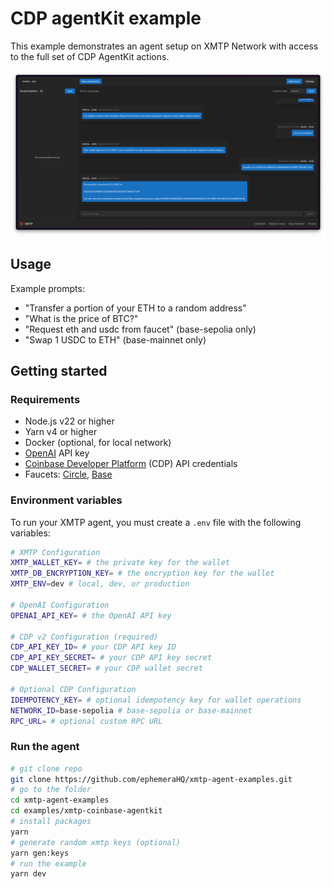 # CDP agentKit example

This example demonstrates an agent setup on XMTP Network with access to the full set of CDP AgentKit actions.

![](./screenshot.png)

## Usage

Example prompts:

- "Transfer a portion of your ETH to a random address"
- "What is the price of BTC?"
- "Request eth and usdc from faucet" (base-sepolia only)
- "Swap 1 USDC to ETH" (base-mainnet only)

## Getting started

### Requirements

- Node.js v22 or higher
- Yarn v4 or higher
- Docker (optional, for local network)
- [OpenAI](https://platform.openai.com/api-keys) API key
- [Coinbase Developer Platform](https://portal.cdp.coinbase.com) (CDP) API credentials
- Faucets: [Circle](https://faucet.circle.com), [Base](https://portal.cdp.coinbase.com/products/faucet)

### Environment variables

To run your XMTP agent, you must create a `.env` file with the following variables:

```bash
# XMTP Configuration
XMTP_WALLET_KEY= # the private key for the wallet
XMTP_DB_ENCRYPTION_KEY= # the encryption key for the wallet
XMTP_ENV=dev # local, dev, or production

# OpenAI Configuration
OPENAI_API_KEY= # the OpenAI API key

# CDP v2 Configuration (required)
CDP_API_KEY_ID= # your CDP API key ID
CDP_API_KEY_SECRET= # your CDP API key secret
CDP_WALLET_SECRET= # your CDP wallet secret

# Optional CDP Configuration
IDEMPOTENCY_KEY= # optional idempotency key for wallet operations
NETWORK_ID=base-sepolia # base-sepolia or base-mainnet
RPC_URL= # optional custom RPC URL
```

### Run the agent

```bash
# git clone repo
git clone https://github.com/ephemeraHQ/xmtp-agent-examples.git
# go to the folder
cd xmtp-agent-examples
cd examples/xmtp-coinbase-agentkit
# install packages
yarn
# generate random xmtp keys (optional)
yarn gen:keys
# run the example
yarn dev
```

